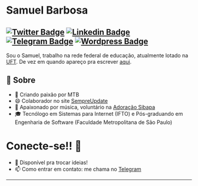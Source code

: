 # Samuel Barbosa
[![Twitter Badge](https://img.shields.io/badge/-@smk_barbosa-1ca0f1?style=flat-square&labelColor=1ca0f1&logo=twitter&logoColor=white&link=https://twitter.com/smk_barbosa)](https://twitter.com/smk_barbosa) [![Linkedin Badge](https://img.shields.io/badge/-smkbarbosa-blue?style=flat-square&logo=Linkedin&logoColor=white&link=https://www.linkedin.com/in/smkbarbosa/)](https://www.linkedin.com/in/smkbarbosa/) [![Telegram Badge](https://img.shields.io/badge/-@smk_barbosa-1ca0f1?style=flat-square&labelColor=ffffff&logo=Telegram&link=https://t.me/smk_barbosa)](https://t.me/smk_barbosa) [![Wordpress Badge](https://img.shields.io/badge/-smk_barbosa-1ca0f1?style=flat-square&labelColor=1ca0f1&logo=wordpress&link=https://smkbarbosa.eti.br)](https://smkbarbosa.eti.br)
---

Sou o Samuel, trabalho na rede federal de educação, atualmente lotado na [UFT](https://uft.edu.br). De vez em quando apareço pra escrever [aqui](https://smkbarbosa.eti.br).

## 🧐 Sobre
- 🚵 Criando paixão por MTB
- 😄 Colaborador no site [SempreUpdate](https://sempreupdate.com.br)
- 🎸 Apaixonado por música, voluntário na [Adoração Sibapa](https://sibapa.com)
- 🎓 Tecnólogo em Sistemas para Internet (IFTO) e Pós-graduando em Engenharia de Software (Faculdade Metropolitana de São Paulo)


# Conecte-se!! 🤔
- 💬 Disponível pra trocar ideias! 
- 📫 Como entrar em contato: me chama no  [Telegram](https://t.me/smk_barbosa)


---


<!--
**smkbarbosa/smkbarbosa** is a ✨ _special_ ✨ repository because its `README.md` (this file) appears on your GitHub profile.

Here are some ideas to get you started:

- 🔭 I’m currently working on ...
- 🌱 I’m currently learning ...
- 👯 I’m looking to collaborate on ...
- 🤔 I’m looking for help with ...
- 💬 Ask me about ...
- 📫 How to reach me: ...
- 😄 Pronouns: ...
- ⚡ Fun fact: ...
-->
